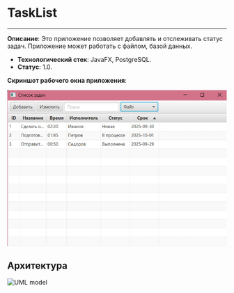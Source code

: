 # TaskList
----------------
**Описание**:  Это приложение позволяет добавлять и отслеживать статус задач. Приложение может работать с файлом, базой данных.
 - **Технологический стек**: JavaFX, PostgreSQL.
 - **Статус**:  1.0.

**Скриншот рабочего окна приложения**:

![Интерфейс приложения](https://github.com/osiqd/TaskList/blob/main/photo_2025-09-29_01-27-35.jpg?raw=true)

## Архитектура
![UML model](https://github.com/user-attachments/assets/101f0f7a-7e14-409c-a0e9-2562619cb186)
